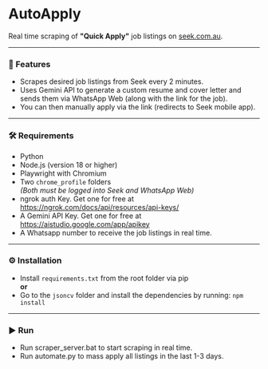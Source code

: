 # AutoApply

Real time scraping of **"Quick Apply"** job listings on [seek.com.au](https://www.seek.com.au).

---

### 🚀 Features
- Scrapes desired job listings from Seek every 2 minutes.
- Uses Gemini API to generate a custom resume and cover letter and sends them via WhatsApp Web (along with the link for the job).
- You can then manually apply via the link (redirects to Seek mobile app). 

---

### 🛠 Requirements
- Python
- Node.js (version 18 or higher)
- Playwright with Chromium
- Two `chrome_profile` folders  
  *(Both must be logged into Seek and WhatsApp Web)*
- ngrok auth Key. Get one for free at https://ngrok.com/docs/api/resources/api-keys/
- A Gemini API Key. Get one for free at https://aistudio.google.com/app/apikey
- A Whatsapp number to receive the job listings in real time.

---

### ⚙️ Installation
- Install `requirements.txt` from the root folder via pip  
**or**  
- Go to the `jsoncv` folder and install the dependencies by running: `npm install`

---

### ▶️ Run
- Run scraper_server.bat to start scraping in real time. 
- Run automate.py to mass apply all listings in the last 1-3 days.

